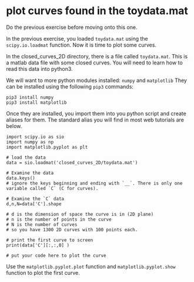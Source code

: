 # plot curves found in the toydata.mat

Do the previous exercise before moving onto this one.

In the previous exercise, you loaded `toydata.mat` using the `scipy.io.loadmat` function. Now it is time to plot some curves. 


In the closed_curves_2D directory, there is a file called `toydata.mat`.
This is a matlab data file with some closed curves.
You will need to learn how to read this data into python3.

We will want to more python modules installed: `numpy` and `matplotlib`
They can be installed using the following `pip3` commands:

```
pip3 install numpy
pip3 install matplotlib
```

Once they are installed, you import them into you python script and create aliases for them.
The standard alias you will find in most web tutorials are below.

```
import scipy.io as sio
import numpy as np
import matplotlib.pyplot as plt

# load the data
data = sio.loadmat('closed_curves_2D/toydata.mat')

# Examine the data 
data.keys()
# ignore the keys beginning and ending with `__`. There is only one variable called `C` (C for curves).

# Examine the `C` data
d,n,N=data['C'].shape

# d is the dimension of space the curve is in (2D plane)
# n is the number of points in the curve
# N is the number of curves
# so you have 1300 2D curves with 100 points each.

# print the first curve to screen
print(data['C'][:,:,0] )

# put your code here to plot the curve
```


Use the `matplotlib.pyplot.plot` function and `matplotlib.pyplot.show` function to plot the first curve.

